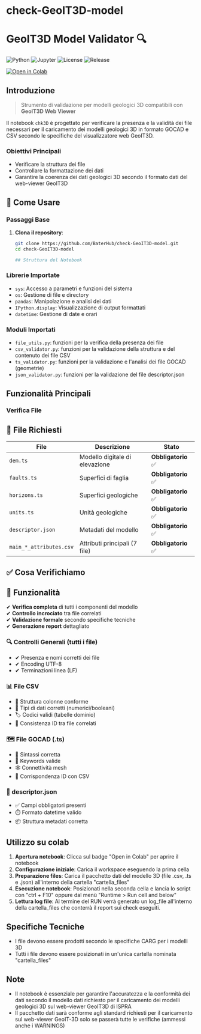 # check-GeoIT3D-model

# GeoIT3D Model Validator 🔍

![Python](https://img.shields.io/badge/python-3.9%2B-blue)
![Jupyter](https://img.shields.io/badge/Jupyter-Notebook-orange)
![License](https://img.shields.io/badge/license-MIT-green)
![Release](https://img.shields.io/badge/version-1.0.0-blue)

[![Open in Colab](https://colab.research.google.com/assets/colab-badge.svg)](https://colab.research.google.com/github/BaterHub/check-GeoIT3D-model/blob/main/chk_3D.ipynb)

## Introduzione

> Strumento di validazione per modelli geologici 3D compatibili con **GeoIT3D Web Viewer**

Il notebook `chk3D` è progettato per verificare la presenza e la validità dei file necessari per il caricamento dei modelli geologici 3D in formato GOCAD e CSV secondo le specifiche del visualizzatore web GeoIT3D.

### Obiettivi Principali

- Verificare la struttura dei file
- Controllare la formattazione dei dati
- Garantire la coerenza dei dati geologici 3D secondo il formato dati del web-viewer GeoIT3D


## 🚀 Come Usare

### Passaggi Base
1. **Clona il repository**:
   ```bash
   git clone https://github.com/BaterHub/check-GeoIT3D-model.git
   cd check-GeoIT3D-model

   ## Struttura del Notebook

### Librerie Importate

- `sys`: Accesso a parametri e funzioni del sistema
- `os`: Gestione di file e directory
- `pandas`: Manipolazione e analisi dei dati
- `IPython.display`: Visualizzazione di output formattati
- `datetime`: Gestione di date e orari

### Moduli Importati

- `file_utils.py`: funzioni per la verifica della presenza dei file
- `csv_validator.py`: funzioni per la validazione della struttura e del contenuto dei file CSV
- `ts_validator.py`: funzioni per la validazione e l'analisi dei file GOCAD (geometrie)
- `json_validator.py`: funzioni per la validazione del file descriptor.json

## Funzionalità Principali

### Verifica File

## 📁 File Richiesti

| File                          | Descrizione                     | Stato       |
|-------------------------------|---------------------------------|-------------|
| `dem.ts`                      | Modello digitale di elevazione  | **Obbligatorio** ✅ |
| `faults.ts`                   | Superfici di faglia             | **Obbligatorio** ✅ |
| `horizons.ts`                 | Superfici geologiche            | **Obbligatorio** ✅ |
| `units.ts`                    | Unità geologiche                | **Obbligatorio** ✅ |
| `descriptor.json`             | Metadati del modello            | **Obbligatorio** ✅ |
| `main_*_attributes.csv`       | Attributi principali (7 file)   | **Obbligatorio** ✅ |

## ✅ Cosa Verifichiamo

## 🎯 Funzionalità

✔ **Verifica completa** di tutti i componenti del modello  
✔ **Controllo incrociato** tra file correlati  
✔ **Validazione formale** secondo specifiche tecniche  
✔ **Generazione report** dettagliato  

### 🔍 Controlli Generali (tutti i file)
- ✔ Presenza e nomi corretti dei file  
- ✔ Encoding UTF-8  
- ✔ Terminazioni linea (LF)  

### 📊 File CSV
- 🧩 Struttura colonne conforme  
- 🔢 Tipi di dati corretti (numerici/booleani)  
- 🏷️ Codici validi (tabelle dominio)  
- 🔗 Consistenza ID tra file correlati  

### 🗺️ File GOCAD (.ts)
- 📜 Sintassi corretta  
- 🔑 Keywords valide  
- 🕸️ Connettività mesh  
- 🔄 Corrispondenza ID con CSV  

### 📝 descriptor.json
- ✅ Campi obbligatori presenti  
- ⏱️ Formato datetime valido  
- 📦 Struttura metadati corretta  

## Utilizzo su colab

1. **Apertura notebook**:
    Clicca sul badge "Open in Colab" per aprire il notebook
2. **Configurazione iniziale**:
    Carica il workspace eseguendo la prima cella 
3. **Preparazione files**:
    Carica il pacchetto dati del modello 3D (file .csv, .ts e .json) all'interno della cartella "cartella_files"
4. **Esecuzione notebook**:
    Posizionati nella seconda cella e lancia lo script con "ctrl + F10" oppure dal menù "Runtime > Run cell and below"
5. **Lettura log file**:
    Al termine del RUN verrà generato un log_file all'interno della cartella_files che conterrà il report sui check eseguiti.

## Specifiche Tecniche

- I file devono essere prodotti secondo le specifiche CARG per i modelli 3D
- Tutti i file devono essere posizionati in un'unica cartella nominata "cartella_files"

## Note

- Il notebook è essenziale per garantire l'accuratezza e la conformità dei dati secondo il modello dati richiesto per il caricamento dei modelli geologici 3D sul web-viewer GeoIT3D di ISPRA
- Il pacchetto dati sarà conforme agli standard richiesti per il caricamento sul web-viewer GeoIT-3D solo se passerà tutte le verifiche (ammessi anche i WARNINGS)